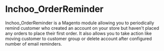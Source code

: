 Inchoo_OrderReminder
=====================

Inchoo_OrderReminder is a Magento module allowing you to periodically remind customer who created an account on your store but haven't placed any orders to place their first order. It also allows you to take action like moving customer to customer group or delete account after configured number of email reminders.
